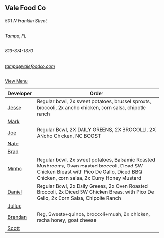 ## Vale Food Co
###### 501 N Franklin Street
###### Tampa, FL
###### 813-374-1370
###### tampa@valefoodco.com


[View Menu](https://valefoodco.revelup.com/weborder/?establishment=3)


Developer     | Order
--------------|---------------------
[Jesse](https://github.com/jessecurry)              | Regular bowl, 2x sweet potatoes, brussel sprouts, broccoli, 2x ancho chicken, corn salsa, chipotle ranch
[Mark](http://github.com/mark-smithtb)              | 
[Joe](https://github.com/Montchat)                  | Regular Bowl, 2X DAILY GREENS, 2X BROCOLLI, 2X ANcho Chicken, NO BOOST
[Nate](https://github.com/thunemn)                  | 
[Brad](https://github.com/bself)                    | 
[Minho](https://github.com/minhochoi)               | Regular bowl, 2x sweet potatoes, Balsamic Roasted Mushrooms, Oven roasted broccoli, Diced SW Chicken Breast with Pico De Gallo, Diced BBQ Chicken, corn salsa, 2x Curry Honey Mustard
[Daniel](https://github.come/dtartaglia)            | Regular Bowl, 2x Daily Greens, 2x Oven Roasted Broccoli, 2x Diced SW Chicken Breast with Pico De Gallo, 2x Corn Salsa, Chipolte Ranch
[Julius](https://github.com/jbzozowski)             | 
[Brendan](https://github.com/brendanxmac)           | Reg, Sweets+quinoa, broccoli+mush, 2x chicken, racha honey, goat cheese
[Scott](https://github.com/Scotty813)               |

